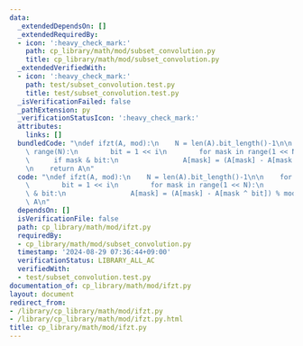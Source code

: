 ```yaml
---
data:
  _extendedDependsOn: []
  _extendedRequiredBy:
  - icon: ':heavy_check_mark:'
    path: cp_library/math/mod/subset_convolution.py
    title: cp_library/math/mod/subset_convolution.py
  _extendedVerifiedWith:
  - icon: ':heavy_check_mark:'
    path: test/subset_convolution.test.py
    title: test/subset_convolution.test.py
  _isVerificationFailed: false
  _pathExtension: py
  _verificationStatusIcon: ':heavy_check_mark:'
  attributes:
    links: []
  bundledCode: "\ndef ifzt(A, mod):\n    N = len(A).bit_length()-1\n\n    for i in\
    \ range(N):\n        bit = 1 << i\n        for mask in range(1 << N):\n      \
    \      if mask & bit:\n                A[mask] = (A[mask] - A[mask ^ bit]) % mod\n\
    \n    return A\n"
  code: "\ndef ifzt(A, mod):\n    N = len(A).bit_length()-1\n\n    for i in range(N):\n\
    \        bit = 1 << i\n        for mask in range(1 << N):\n            if mask\
    \ & bit:\n                A[mask] = (A[mask] - A[mask ^ bit]) % mod\n\n    return\
    \ A\n"
  dependsOn: []
  isVerificationFile: false
  path: cp_library/math/mod/ifzt.py
  requiredBy:
  - cp_library/math/mod/subset_convolution.py
  timestamp: '2024-08-29 07:36:44+09:00'
  verificationStatus: LIBRARY_ALL_AC
  verifiedWith:
  - test/subset_convolution.test.py
documentation_of: cp_library/math/mod/ifzt.py
layout: document
redirect_from:
- /library/cp_library/math/mod/ifzt.py
- /library/cp_library/math/mod/ifzt.py.html
title: cp_library/math/mod/ifzt.py
---
```

